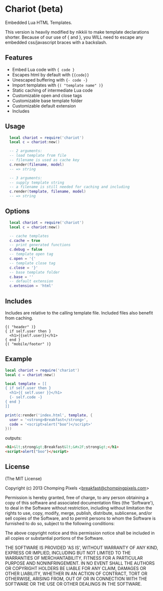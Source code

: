 # Chariot (beta)

Embedded Lua HTML Templates.

This version is heavily modified by nikkiii to make template declarations shorter. Because of our use of { and }, you WILL need to escape any embedded css/javascript braces with a backslash.

## Features

- Embed Lua code with `{ code }`
- Escapes html by default with `{{code}}`
- Unescaped buffering with `{- code -}`
- Import templates with `{( "template name" )}`
- Static caching of intermediate Lua code
- Customizable open and close tags
- Customizable base template folder
- Customizable default extension
- Includes

## Usage

```lua
  local chariot = require('chariot')
  local c = chariot:new()

  -- 2 arguments:
  -- load template from file
  -- filename is used as cache key
  c.render(filename, model)
  -- => string

  -- 3 arguments:
  -- supply template string
  -- a filename is still needed for caching and including
  c.render(template, filename, model)
  -- => string
```

## Options

```lua
  local chariot = require('chariot')
  local c = chariot:new()

  -- cache templates
  c.cache = true
  -- print generated functions
  c.debug = false
  -- template open tag
  c.open = '{'
  -- template close tag
  c.close = '}'
  -- base template folder
  c.base = ''
  -- default extension
  c.extension = 'html'
```

## Includes

Includes are relative to the calling template file. Included files also benefit
from caching.

```
{( "header" )}
{ if self.user then }
  <h1>{{self.user}}</h1>
{ end }
{( "mobile/footer" )}
```

## Example

```lua
local chariot = require('chariot')
local c = chariot:new()

local template = [[
{ if self.user then }
  <h1>{{ self.user }}</h1>
  {- self.code -}
{ end }
]]

print(c:render('index.html', template, {
  user = '<strong>Breakfast</strong>',
  code = '<script>alert("boo")</script>'
}))
```

outputs:

```html
<h1>&lt;strong&gt;Breakfast&lt;&#x2F;strong&gt;</h1>
<script>alert("boo")</script>
```

## License

(The MIT License)

Copyright (c) 2013 Chomping Pixels &lt;breakfast@chompingpixels.com&gt;

Permission is hereby granted, free of charge, to any person obtaining
a copy of this software and associated documentation files (the
'Software'), to deal in the Software without restriction, including
without limitation the rights to use, copy, modify, merge, publish,
distribute, sublicense, and/or sell copies of the Software, and to
permit persons to whom the Software is furnished to do so, subject to
the following conditions:

The above copyright notice and this permission notice shall be
included in all copies or substantial portions of the Software.

THE SOFTWARE IS PROVIDED 'AS IS', WITHOUT WARRANTY OF ANY KIND,
EXPRESS OR IMPLIED, INCLUDING BUT NOT LIMITED TO THE WARRANTIES OF
MERCHANTABILITY, FITNESS FOR A PARTICULAR PURPOSE AND NONINFRINGEMENT.
IN NO EVENT SHALL THE AUTHORS OR COPYRIGHT HOLDERS BE LIABLE FOR ANY
CLAIM, DAMAGES OR OTHER LIABILITY, WHETHER IN AN ACTION OF CONTRACT,
TORT OR OTHERWISE, ARISING FROM, OUT OF OR IN CONNECTION WITH THE
SOFTWARE OR THE USE OR OTHER DEALINGS IN THE SOFTWARE.
